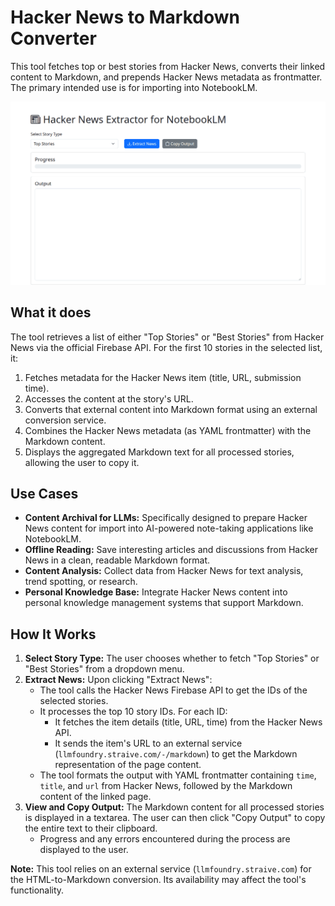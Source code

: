# Hacker News to Markdown Converter

This tool fetches top or best stories from Hacker News, converts their linked content to Markdown, and prepends Hacker News metadata as frontmatter. The primary intended use is for importing into NotebookLM.

![Screenshot](screenshot.webp)

## What it does

The tool retrieves a list of either "Top Stories" or "Best Stories" from Hacker News via the official Firebase API. For the first 10 stories in the selected list, it:

1.  Fetches metadata for the Hacker News item (title, URL, submission time).
2.  Accesses the content at the story's URL.
3.  Converts that external content into Markdown format using an external conversion service.
4.  Combines the Hacker News metadata (as YAML frontmatter) with the Markdown content.
5.  Displays the aggregated Markdown text for all processed stories, allowing the user to copy it.

## Use Cases

- **Content Archival for LLMs:** Specifically designed to prepare Hacker News content for import into AI-powered note-taking applications like NotebookLM.
- **Offline Reading:** Save interesting articles and discussions from Hacker News in a clean, readable Markdown format.
- **Content Analysis:** Collect data from Hacker News for text analysis, trend spotting, or research.
- **Personal Knowledge Base:** Integrate Hacker News content into personal knowledge management systems that support Markdown.

## How It Works

1.  **Select Story Type:** The user chooses whether to fetch "Top Stories" or "Best Stories" from a dropdown menu.
2.  **Extract News:** Upon clicking "Extract News":
    - The tool calls the Hacker News Firebase API to get the IDs of the selected stories.
    - It processes the top 10 story IDs. For each ID:
      - It fetches the item details (title, URL, time) from the Hacker News API.
      - It sends the item's URL to an external service (`llmfoundry.straive.com/-/markdown`) to get the Markdown representation of the page content.
    - The tool formats the output with YAML frontmatter containing `time`, `title`, and `url` from Hacker News, followed by the Markdown content of the linked page.
3.  **View and Copy Output:** The Markdown content for all processed stories is displayed in a textarea. The user can then click "Copy Output" to copy the entire text to their clipboard.
    - Progress and any errors encountered during the process are displayed to the user.

**Note:** This tool relies on an external service (`llmfoundry.straive.com`) for the HTML-to-Markdown conversion. Its availability may affect the tool's functionality.

